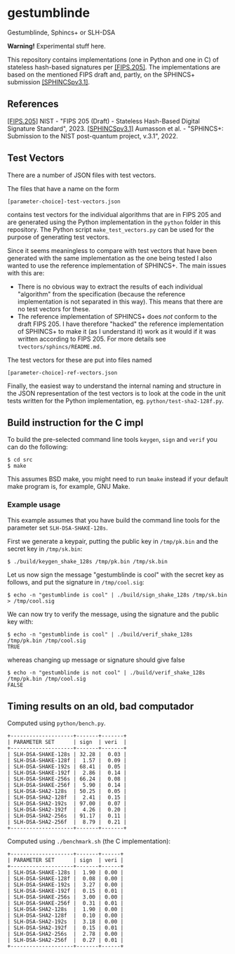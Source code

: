 # gestumblinde

Gestumblinde, Sphincs+ or SLH-DSA

**Warning!** Experimental stuff here.

This repository contains implementations (one in Python and one in C) of
stateless hash-based signatures per
[[FIPS.205]](https://csrc.nist.gov/pubs/fips/205/ipd). The
implementations are based on the mentioned FIPS draft and, partly, on
the SPHINCS+ submission
[[SPHINCSpv3.1]](https://sphincs.org/resources.html).

## References

[[FIPS.205]](https://csrc.nist.gov/pubs/fips/205/ipd)
  NIST - "FIPS 205 (Draft) - Stateless Hash-Based Digital Signature
  Standard", 2023.
[[SPHINCSpv3.1]](https://sphincs.org/resources.html)
Aumasson et al. - "SPHINCS+: Submission to the NIST post-quantum
  project, v.3.1", 2022.

## Test Vectors

There are a number of JSON files with test vectors.

The files that have a name on the form

    [parameter-choice]-test-vectors.json

contains test vectors for the individual algorithms that are in FIPS
205 and are generated using the Python implementation in the `python`
folder in this repository. The Python script `make_test_vectors.py` can
be used for the purpose of generating test vectors.

Since it seems meaningless to compare with test vectors that have been
generated with the same implementation as the one being tested I also
wanted to use the reference implementation of SPHINCS+. The main issues
with this are:

* There is no obvious way to extract the results of each individual
  "algorithm" from the specification (because the reference
  implementation is not separated in this way). This means that there
  are no test vectors for these.
* The reference implementation of SPHINCS+ does _not_ conform to the
  draft FIPS 205. I have therefore "hacked" the reference
  implementation of SPHINCS+ to make it (as I understand it) work as it
  would if it was written according to FIPS 205. For more details see
  `tvectors/sphincs/README.md`.

The test vectors for these are put into files named

    [parameter-choice]-ref-vectors.json

Finally, the easiest way to understand the internal naming and structure
in the JSON representation of the test vectors is to look at the code in
the unit tests written for the Python implementation, eg.
`python/test-sha2-128f.py`.

## Build instruction for the C impl

To build the pre-selected command line tools `keygen`, `sign` and
`verif` you can do the following:

```console
$ cd src
$ make
```

This assumes BSD make, you might need to run `bmake` instead if your
default make program is, for example, GNU Make.

### Example usage

This example assumes that you have build the command line tools for the
parameter set `SLH-DSA-SHAKE-128s`.

First we generate a keypair, putting the public key in `/tmp/pk.bin`
and the secret key in `/tmp/sk.bin`:

```console
$ ./build/keygen_shake_128s /tmp/pk.bin /tmp/sk.bin
```

Let us now sign the message "gestumblinde is cool" with the secret key
as follows, and put the signature in `/tmp/cool.sig`:

```console
$ echo -n "gestumblinde is cool" | ./build/sign_shake_128s /tmp/sk.bin > /tmp/cool.sig
```

We can now try to verify the message, using the signature and the
public key with:

```console
$ echo -n "gestumblinde is cool" | ./build/verif_shake_128s /tmp/pk.bin /tmp/cool.sig
TRUE
```

whereas changing up message or signature should give false

```console
$ echo -n "gestumblinde is not cool" | ./build/verif_shake_128s /tmp/pk.bin /tmp/cool.sig
FALSE
```

## Timing results on an old, bad computador

Computed using `python/bench.py`.

    +--------------------+-------+-------+
    | PARAMETER SET      | sign  | veri  |
    +--------------------+-------+-------+
    | SLH-DSA-SHAKE-128s | 32.28 |  0.03 |
    | SLH-DSA-SHAKE-128f |  1.57 |  0.09 |
    | SLH-DSA-SHAKE-192s | 68.41 |  0.05 |
    | SLH-DSA-SHAKE-192f |  2.86 |  0.14 |
    | SLH-DSA-SHAKE-256s | 66.24 |  0.08 |
    | SLH-DSA-SHAKE-256f |  5.90 |  0.14 |
    | SLH-DSA-SHA2-128s  | 50.25 |  0.05 |
    | SLH-DSA-SHA2-128f  |  2.41 |  0.15 |
    | SLH-DSA-SHA2-192s  | 97.00 |  0.07 |
    | SLH-DSA-SHA2-192f  |  4.26 |  0.20 |
    | SLH-DSA-SHA2-256s  | 91.17 |  0.11 |
    | SLH-DSA-SHA2-256f  |  8.79 |  0.21 |
    +--------------------+-------+-------+

Computed using `./benchmark.sh` (the C implementation):

    +--------------------+-------+------+
    | PARAMETER SET      | sign  | veri |
    +--------------------+-------+------+
    | SLH-DSA-SHAKE-128s |  1.90 | 0.00 |
    | SLH-DSA-SHAKE-128f |  0.08 | 0.00 |
    | SLH-DSA-SHAKE-192s |  3.27 | 0.00 |
    | SLH-DSA-SHAKE-192f |  0.15 | 0.01 |
    | SLH-DSA-SHAKE-256s |  3.00 | 0.00 |
    | SLH-DSA-SHAKE-256f |  0.31 | 0.01 |
    | SLH-DSA-SHA2-128s  |  1.90 | 0.00 |
    | SLH-DSA-SHA2-128f  |  0.10 | 0.00 |
    | SLH-DSA-SHA2-192s  |  3.18 | 0.00 |
    | SLH-DSA-SHA2-192f  |  0.15 | 0.01 |
    | SLH-DSA-SHA2-256s  |  2.78 | 0.00 |
    | SLH-DSA-SHA2-256f  |  0.27 | 0.01 |
    +--------------------+-------+------+
